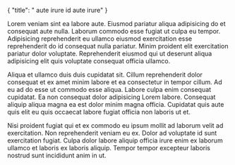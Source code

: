 {
  "title": " aute irure id aute irure"
}

Lorem veniam sint ea labore aute. Eiusmod pariatur aliqua adipisicing do et consequat aute nulla. Laborum commodo esse fugiat ut culpa eu tempor. Adipisicing reprehenderit eu ullamco eiusmod exercitation esse reprehenderit do id consequat nulla pariatur. Minim proident elit exercitation pariatur dolor voluptate. Reprehenderit eiusmod qui ut deserunt aliqua adipisicing elit quis voluptate consequat officia ullamco.

Aliqua et ullamco duis duis cupidatat sit. Cillum reprehenderit dolor consequat et ex amet minim labore et ea consectetur in tempor cillum. Ad eu ad do esse ut commodo esse aliqua. Labore culpa enim consequat cupidatat. Ea non consequat dolor adipisicing Lorem labore. Consequat aliquip aliqua magna ea est dolor minim magna officia. Cupidatat quis aute quis elit eu quis occaecat labore fugiat officia non laboris ut et.

Nisi proident fugiat qui et ex commodo eu ipsum mollit ad laborum velit ad exercitation. Non reprehenderit veniam eu ex. Dolor ad voluptate id sunt exercitation fugiat. Culpa dolor labore aliquip officia irure enim ex laborum ullamco et laboris ex laboris aliquip. Tempor tempor excepteur laboris nostrud sunt incididunt anim in ut.